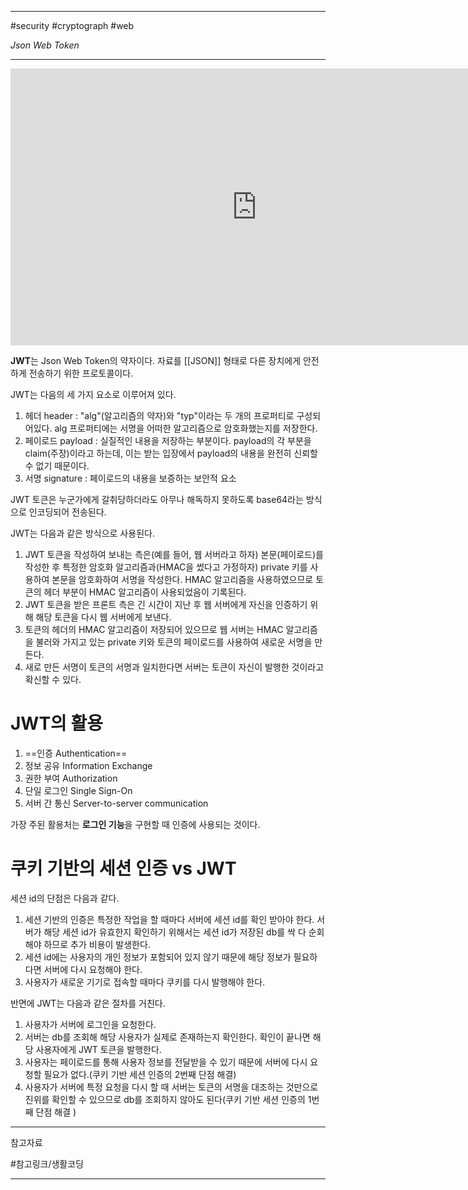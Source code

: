 
---

#security #cryptograph #web

_Json Web Token_

---

<iframe width="787" height="443" src="https://www.youtube.com/embed/36lpDzQzVXs" title="JWT" frameborder="0" allow="accelerometer; autoplay; clipboard-write; encrypted-media; gyroscope; picture-in-picture; web-share" referrerpolicy="strict-origin-when-cross-origin" allowfullscreen></iframe>

**JWT**는 Json Web Token의 약자이다. 자료를 [[JSON]] 형태로 다른 장치에게 안전하게 전송하기 위한 프로토콜이다.

JWT는 다음의 세 가지 요소로 이루어져 있다.

1. 헤더 header : "alg"(알고리즘의 약자)와 "typ"이라는 두 개의 프로퍼티로 구성되어있다. alg 프로퍼티에는 서명을 어떠한 알고리즘으로 암호화했는지를 저장한다.
2. 페이로드 payload : 실질적인 내용을 저장하는 부분이다. payload의 각 부분을 claim(주장)이라고 하는데, 이는 받는 입장에서 payload의 내용을 완전히 신뢰할 수 없기 때문이다.
3. 서명 signature : 페이로드의 내용을 보증하는 보안적 요소

JWT 토큰은 누군가에게 갈취당하더라도 아무나 해독하지 못하도록 base64라는 방식으로 인코딩되어 전송된다.

JWT는 다음과 같은 방식으로 사용된다.

1. JWT 토큰을 작성하여 보내는 측은(예를 들어, 웹 서버라고 하자) 본문(페이로드)를 작성한 후 특정한 암호화 알고리즘과(HMAC을 썼다고 가정하자) private 키를 사용하여 본문을 암호화하여 서명을 작성한다. HMAC 알고리즘을 사용하였으므로 토큰의 헤더 부분이 HMAC 알고리즘이 사용되었음이 기록된다.
2. JWT 토큰을 받은 프론트 측은 긴 시간이 지난 후 웹 서버에게 자신을 인증하기 위해 해당 토큰을 다시 웹 서버에게 보낸다.
3. 토큰의 헤더의 HMAC 알고리즘이 저장되어 있으므로 웹 서버는 HMAC 알고리즘을 불러와 가지고 있는 private 키와 토큰의 페이로드를 사용하여 새로운 서명을 만든다.
4. 새로 만든 서명이 토큰의 서명과 일치한다면 서버는 토큰이 자신이 발행한 것이라고 확신할 수 있다.

# JWT의 활용

1. ==인증 Authentication==
2. 정보 공유 Information Exchange
3. 권한 부여 Authorization
4. 단일 로그인 Single Sign-On
5. 서버 간 통신 Server-to-server communication

가장 주된 활용처는 **로그인 기능**을 구현할 때 인증에 사용되는 것이다.

# 쿠키 기반의 세션 인증 vs JWT

세션 id의 단점은 다음과 같다.

1. 세션 기반의 인증은 특정한 작업을 할 때마다 서버에 세션 id를 확인 받아야 한다. 서버가 해당 세션 id가 유효한지 확인하기 위해서는 세션 id가 저장된 db를 싹 다 순회해야 하므로 추가 비용이 발생한다.
2. 세션 id에는 사용자의 개인 정보가 포함되어 있지 않기 때문에 해당 정보가 필요하다면 서버에 다시 요청해야 한다.
3. 사용자가 새로운 기기로 접속할 때마다 쿠키를 다시 발행해야 한다.

반면에 JWT는 다음과 같은 절차를 거친다.

1. 사용자가 서버에 로그인을 요청한다.
2. 서버는 db를 조회해 해당 사용자가 실제로 존재하는지 확인한다. 확인이 끝나면 해당 사용자에게 JWT 토큰을 발행한다.
3. 사용자는 페이로드를 통해 사용자 정보를 전달받을 수 있기 때문에 서버에 다시 요청할 필요가 없다.(쿠키 기반 세션 인증의 2번째 단점 해결)
4. 사용자가 서버에 특정 요청을 다시 할 때 서버는 토큰의 서명을 대조하는 것만으로 진위를 확인할 수 있으므로 db를 조회하지 않아도 된다(쿠키 기반 세션 인증의 1번째 단점 해결 )

---

참고자료

#참고링크/생활코딩 

---